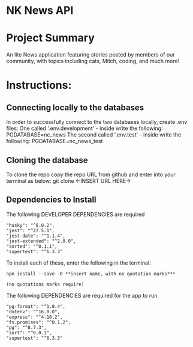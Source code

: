 # NK News API

# Project Summary

An lite News application featuring stories posted by members of our community, with topics including cats, Mitch, coding, and much more! 

# Instructions:
## Connecting locally to the databases

In order to successfully connect to the two databases locally, create .env files:
    One called '.env.development' - inside write the following: PGDATABASE=nc_news
    The second called '.env.test' - inside write the following: PGDATABASE=nc_news_test

## Cloning the database

To clone the repo copy the repo URL from github and enter into your terminal as below: 
git clone <-INSERT URL HERE->

## Dependencies to Install 

The following DEVELOPER DEPENDENCIES are required

    "husky": "^8.0.2",
    "jest": "^27.5.1",
    "jest-date": "^1.1.4",
    "jest-extended": "^2.0.0",
    "sorted": "^0.1.1",
    "supertest": "^6.3.3"

To install each of these, enter the following in the terminal:

    npm install --save -D **insert name, with no quotation marks***

    (no quotations marks require)

The following DEPENDENCIES are required for the app to run. 

    "pg-format": "^1.0.4",
    "dotenv": "^16.0.0",
    "express": "^4.18.2",
    "fs.promises": "^0.1.2",
    "pg": "^8.7.3",
    "sort": "^0.0.3",
    "supertest": "^6.3.3"